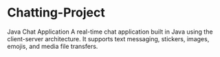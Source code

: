 # Chatting-Project
Java Chat Application  A real-time chat application built in Java using the client-server architecture. It supports text messaging, stickers, images, emojis, and media file transfers.

